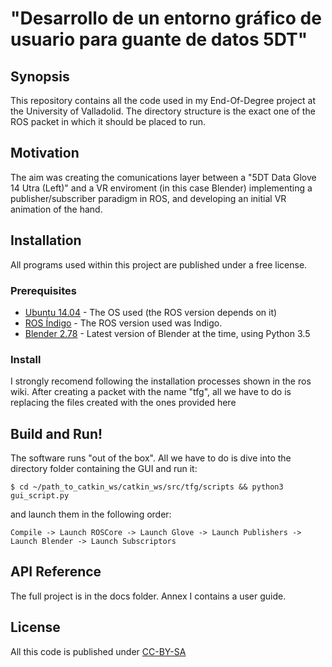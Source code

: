 # "Desarrollo de un entorno gráfico de usuario para guante de datos 5DT"

## Synopsis

This repository contains all the code used in my End-Of-Degree project at the University of Valladolid. The directory structure is the exact one of the ROS packet in which it should be placed to run. 

## Motivation

The aim was creating the comunications layer between a "5DT Data Glove 14 Utra (Left)" and a VR enviroment (in this case Blender) implementing a publisher/subscriber paradigm in ROS, and developing an initial VR animation of the hand.

## Installation

All programs used within this project are published under a free license.

### Prerequisites

* [Ubuntu 14.04](https://www.ubuntu.com/) - The OS used (the ROS version depends on it)
* [ROS Índigo](http://wiki.ros.org/indigo) - The ROS version used was Indigo.
* [Blender 2.78](https://www.blender.org/) - Latest version of Blender at the time, using Python 3.5

### Install

I strongly recomend following the installation processes shown in the ros wiki. After creating a packet with the name "tfg", all we have to do is replacing the files created with the ones provided here

## Build and Run!

The software runs "out of the box". All we have to do is dive into the directory folder containing the GUI and run it:

```
$ cd ~/path_to_catkin_ws/catkin_ws/src/tfg/scripts && python3 gui_script.py
```

and launch them in the following order:

```
Compile -> Launch ROSCore -> Launch Glove -> Launch Publishers -> Launch Blender -> Launch Subscriptors
```



## API Reference

The full project is in the docs folder. Annex I contains a user guide.

## License

All this code is published under [CC-BY-SA](https://creativecommons.org/licenses/by-sa/4.0/legalcode)
